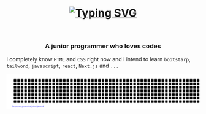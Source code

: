 <h1 align="center">
  <a href="https://git.io/typing-svg"><img src="https://readme-typing-svg.demolab.com?font=Fira+Code&size=32&pause=1000&width=435&lines=Hello%2C+There!%F0%9F%91%8B;This+is+Ehsan;Not+%7Bjson%7D!;Nice+to+meet+you!" alt="Typing SVG" /></a>
</h1>
<img src="https://www.animatedimages.org/data/media/562/animated-line-image-0111.gif" width="1015" height="2" />
<h3 align="center">A junior programmer who loves codes</h3>

I completely know `HTML` and `CSS` right now and i intend to learn `bootstarp`, `tailwond`, `javascript`, `react`, `Next.js` and `...`

![gitartwork](gitartwork.svg)
